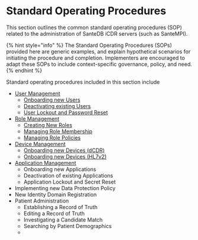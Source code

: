 # Standard Operating Procedures

This section outlines the common standard operating procedures (SOP) related to the administration of SanteDB iCDR servers (such as SanteMPI).&#x20;

{% hint style="info" %}
The Standard Operating Procedures (SOPs) provided here are generic examples, and explain hypothetical scenarios for initiating the procedure and completion. Implementers are encouraged to adapt these SOPs to include context-specific governance, policy, and need.
{% endhint %}

Standard operating procedures included in this section include

* [User Management](user-management-sops/)
  * [Onboarding new Users](user-management-sops/sop-onboarding-users.md)
  * [Deactivating existing Users](user-management-sops/sop-deactivating-users.md)
  * [User Lockout and Password Reset](user-management-sops/sop-user-lockout.md)
* [Role Management](role-management-sops/)
  * [Creating New Roles](role-management-sops/creating-new-roles.md)
  * [Managing Role Membership](role-management-sops/assigning-users-to-roles.md)
  * [Managing Role Policies](role-management-sops/sop-role-policy-assignment.md)
* [Device Management](device-management-sops.md)
  * [Onboarding new Devices (dCDR)](device-management-sops/sop-onboarding-new-dcdr-device.md)
  * [Onboarding new Devices (HL7v2)](device-management-sops/sop-onboarding-new-hl7v2-device.md)
* [Application Management](application-management-sops.md)
  * Onboarding new Applications
  * Deactivation of existing Applications
  * Application Lockout and Secret Reset
* Implementing new Data Protection Policy
* New Identity Domain Registration
* Patient Administration
  * Establishing a Record of Truth
  * Editing a Record of Truth
  * Investigating a Candidate Match
  * Searching by Patient Demographics
  *

